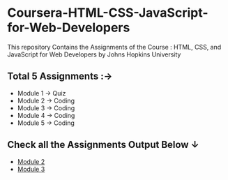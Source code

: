 # Coursera-HTML-CSS-JavaScript-for-Web-Developers
This repository Contains the Assignments of the Course : HTML, CSS, and JavaScript for Web Developers by Johns Hopkins University

## Total 5 Assignments :→
* Module 1 → Quiz
* Module 2 → Coding
* Module 3 → Coding 
* Module 4 → Coding 
* Module 5 → Coding 

## Check all the Assignments Output Below ↓
- [Module 2](https://ashutosh-pmishra.github.io/Coursera-HTML-CSS-JavaScript-for-Web-Developers/Assignments/Module-2-solution/)
- [Module 3](https://ashutosh-pmishra.github.io/Coursera-HTML-CSS-JavaScript-for-Web-Developers/Assignments/Module-3-solution/)
